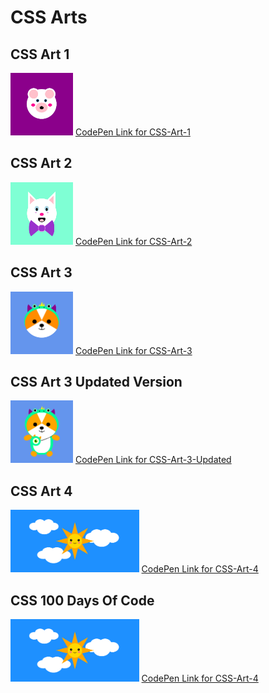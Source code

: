 # CSS Arts

## CSS Art 1
<img src="/images/1.png" width=100px height=100px> [CodePen Link for CSS-Art-1](https://codepen.io/S4ch1/full/BadpwRa)

## CSS Art 2
<img src="/images/2.png" width=100px height=100px> [CodePen Link for CSS-Art-2](https://codepen.io/S4ch1/full/VwzpQQE)

## CSS Art 3
<img src="/images/3.png" width=100px height=100px> [CodePen Link for CSS-Art-3](https://codepen.io/S4ch1/full/yLobbQa)

## CSS Art 3 Updated Version
<img src="/images/CSS-Art3-Full.png" width=100px height=100px> [CodePen Link for CSS-Art-3-Updated](https://codepen.io/S4ch1/full/JjyJRpj)

## CSS Art 4
<img src="/images/4.png" width=auto height=100px> [CodePen Link for CSS-Art-4](https://codepen.io/S4ch1/full/LYjywzV)

## CSS 100 Days Of Code
<img src="/images/4.png" width=auto height=100px> [CodePen Link for CSS-Art-4](https://codepen.io/S4ch1/full/ExwEKgz)

